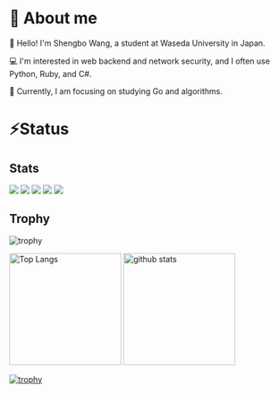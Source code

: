 # :wave: About me
:school: Hello! I'm Shengbo Wang, a student at Waseda University in Japan.  

:computer: I'm interested in web backend and network security, and I often use Python, Ruby, and C#.  

:blossom: Currently, I am focusing on studying Go and algorithms.

# :zap:Status
## Stats
![](http://github-profile-summary-cards.vercel.app/api/cards/profile-details?username=KeihakuOh&theme=gruvbox)
![](http://github-profile-summary-cards.vercel.app/api/cards/repos-per-language?username=KeihakuOhtheme=gruvbox)
![](http://github-profile-summary-cards.vercel.app/api/cards/most-commit-language?username=KeihakuOh&theme=gruvbox)
![](http://github-profile-summary-cards.vercel.app/api/cards/stats?username=KeihakuOh&theme=gruvbox)
![](http://github-profile-summary-cards.vercel.app/api/cards/productive-time?username=KeihakuOh&theme=gruvbox&utcOffset=9)

## Trophy
![trophy](https://github-profile-trophy.vercel.app/?username=Keichan15&theme=gruvbox)

<p align="left">    
  <img alt="Top Langs" height="200px" src="https://github-readme-stats.vercel.app/api/top-langs/?username=KeihakuOh&layout=compact&count_private=true&show_icons=true&theme=onedark" />
  <img alt="github stats" height="200px" src="https://github-readme-stats.vercel.app/api?username=KeihakuOh&count_private=true&show_icons=true&show_icons=true&theme=onedark" />
</p>

[![trophy](https://github-profile-trophy.vercel.app/?username=KeihakuOh&theme=onedark&column=8
)](https://github.com/ryo-ma/github-profile-trophy)


<!--
**KeihakuOh/KeihakuOh** is a ✨ _special_ ✨ repository because its `README.md` (this file) appears on your GitHub profile.

Here are some ideas to get you started:

- 🔭 I’m currently working on ...
- 🌱 I’m currently learning ...
- 👯 I’m looking to collaborate on ...
- 🤔 I’m looking for help with ...
- 💬 Ask me about ...
- 📫 How to reach me: ...
- 😄 Pronouns: ...
- ⚡ Fun fact: ...
-->

